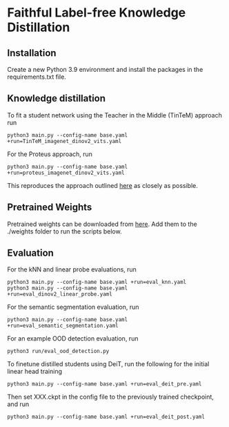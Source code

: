 # Faithful Label-free Knowledge Distillation

## Installation

Create a new Python 3.9 environment and install the packages in the requirements.txt file. 

## Knowledge distillation

To fit a student network using the Teacher in the Middle (TinTeM) approach run

	python3 main.py --config-name base.yaml +run=TinTeM_imagenet_dinov2_vits.yaml 

For the Proteus approach, run

	python3 main.py --config-name base.yaml +run=proteus_imagenet_dinov2_vits.yaml 

This reproduces the approach outlined [here](https://github.com/BeSpontaneous/Proteus-pytorch) as closely as possible.

## Pretrained Weights

Pretrained weights can be downloaded from [here](https://figshare.com/s/193ace2befda8355fc79). Add them to the ./weights folder to run the scripts below.

## Evaluation

For the kNN and linear probe evaluations, run

	python3 main.py --config-name base.yaml +run=eval_knn.yaml 
	python3 main.py --config-name base.yaml +run=eval_dinov2_linear_probe.yaml 

For the semantic segmentation evaluation, run

	python3 main.py --config-name base.yaml +run=eval_semantic_segmentation.yaml 

For an example OOD detection evaluation, run

	python3 run/eval_ood_detection.py

To finetune distilled students using DeiT, run the following for the initial linear head training

	python3 main.py --config-name base.yaml +run=eval_deit_pre.yaml 

Then set XXX.ckpt in the config file to the previously trained checkpoint, and run

	python3 main.py --config-name base.yaml +run=eval_deit_post.yaml 







